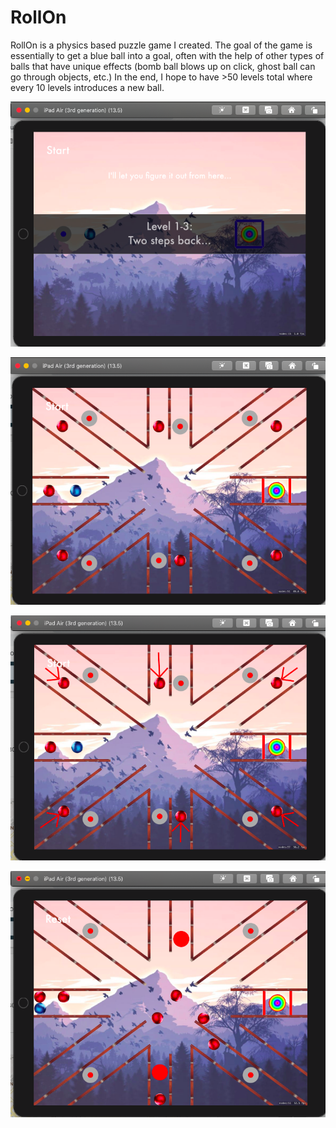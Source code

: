 # RollOn

RollOn is a physics based puzzle game I created. The goal of the game is essentially to get a blue ball into a goal, often with the help of other types of balls that have unique effects (bomb ball blows up on click, ghost ball can go through objects, etc.) In the end, I hope to have >50 levels total where every 10 levels introduces a new ball. 

![Title Card](Screenshots/TitleCard.png?raw=true)

![Union Jack](Screenshots/UnionJack.png?raw=true)

![Union Jack Arrows](Screenshots/UnionJackArrows.png?raw=true)

![Union Jack Shot](Screenshots/UnionJackShot.png?raw=true)
